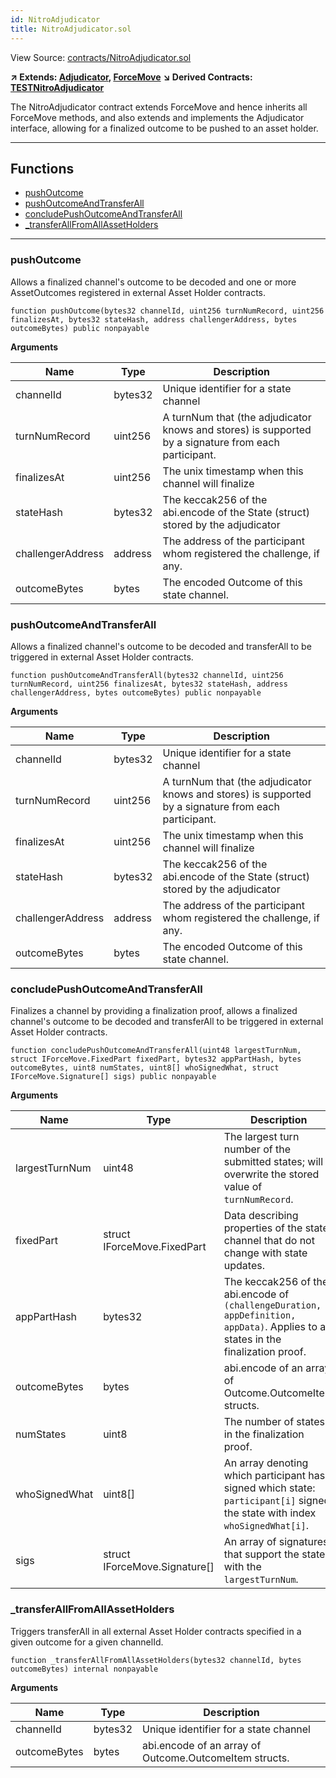 ```yaml
---
id: NitroAdjudicator
title: NitroAdjudicator.sol
---
```


View Source: [contracts/NitroAdjudicator.sol](https://github.com/statechannels/monorepo/tree/master/packages/nitro-protocol/contracts/NitroAdjudicator.sol)

**↗ Extends: [Adjudicator](Adjudicator.md), [ForceMove](ForceMove.md)**
**↘ Derived Contracts: [TESTNitroAdjudicator](TESTNitroAdjudicator.md)**

The NitroAdjudicator contract extends ForceMove and hence inherits all ForceMove methods, and also extends and implements the Adjudicator interface, allowing for a finalized outcome to be pushed to an asset holder.

---

## Functions

- [pushOutcome](#pushoutcome)
- [pushOutcomeAndTransferAll](#pushoutcomeandtransferall)
- [concludePushOutcomeAndTransferAll](#concludepushoutcomeandtransferall)
- [_transferAllFromAllAssetHolders](#_transferallfromallassetholders)

---

### pushOutcome

Allows a finalized channel's outcome to be decoded and one or more AssetOutcomes registered in external Asset Holder contracts.

```solidity
function pushOutcome(bytes32 channelId, uint256 turnNumRecord, uint256 finalizesAt, bytes32 stateHash, address challengerAddress, bytes outcomeBytes) public nonpayable
```

**Arguments**

| Name        | Type           | Description  |
| ------------- |------------- | -----|
| channelId | bytes32 | Unique identifier for a state channel | 
| turnNumRecord | uint256 | A turnNum that (the adjudicator knows and stores) is supported by a signature from each participant. | 
| finalizesAt | uint256 | The unix timestamp when this channel will finalize | 
| stateHash | bytes32 | The keccak256 of the abi.encode of the State (struct) stored by the adjudicator | 
| challengerAddress | address | The address of the participant whom registered the challenge, if any. | 
| outcomeBytes | bytes | The encoded Outcome of this state channel. | 

### pushOutcomeAndTransferAll

Allows a finalized channel's outcome to be decoded and transferAll to be triggered in external Asset Holder contracts.

```solidity
function pushOutcomeAndTransferAll(bytes32 channelId, uint256 turnNumRecord, uint256 finalizesAt, bytes32 stateHash, address challengerAddress, bytes outcomeBytes) public nonpayable
```

**Arguments**

| Name        | Type           | Description  |
| ------------- |------------- | -----|
| channelId | bytes32 | Unique identifier for a state channel | 
| turnNumRecord | uint256 | A turnNum that (the adjudicator knows and stores) is supported by a signature from each participant. | 
| finalizesAt | uint256 | The unix timestamp when this channel will finalize | 
| stateHash | bytes32 | The keccak256 of the abi.encode of the State (struct) stored by the adjudicator | 
| challengerAddress | address | The address of the participant whom registered the challenge, if any. | 
| outcomeBytes | bytes | The encoded Outcome of this state channel. | 

### concludePushOutcomeAndTransferAll

Finalizes a channel by providing a finalization proof, allows a finalized channel's outcome to be decoded and transferAll to be triggered in external Asset Holder contracts.

```solidity
function concludePushOutcomeAndTransferAll(uint48 largestTurnNum, struct IForceMove.FixedPart fixedPart, bytes32 appPartHash, bytes outcomeBytes, uint8 numStates, uint8[] whoSignedWhat, struct IForceMove.Signature[] sigs) public nonpayable
```

**Arguments**

| Name        | Type           | Description  |
| ------------- |------------- | -----|
| largestTurnNum | uint48 | The largest turn number of the submitted states; will overwrite the stored value of `turnNumRecord`. | 
| fixedPart | struct IForceMove.FixedPart | Data describing properties of the state channel that do not change with state updates. | 
| appPartHash | bytes32 | The keccak256 of the abi.encode of `(challengeDuration, appDefinition, appData)`. Applies to all states in the finalization proof. | 
| outcomeBytes | bytes | abi.encode of an array of Outcome.OutcomeItem structs. | 
| numStates | uint8 | The number of states in the finalization proof. | 
| whoSignedWhat | uint8[] | An array denoting which participant has signed which state: `participant[i]` signed the state with index `whoSignedWhat[i]`. | 
| sigs | struct IForceMove.Signature[] | An array of signatures that support the state with the `largestTurnNum`. | 

### _transferAllFromAllAssetHolders

Triggers transferAll in all external Asset Holder contracts specified in a given outcome for a given channelId.

```solidity
function _transferAllFromAllAssetHolders(bytes32 channelId, bytes outcomeBytes) internal nonpayable
```

**Arguments**

| Name        | Type           | Description  |
| ------------- |------------- | -----|
| channelId | bytes32 | Unique identifier for a state channel | 
| outcomeBytes | bytes | abi.encode of an array of Outcome.OutcomeItem structs. | 

